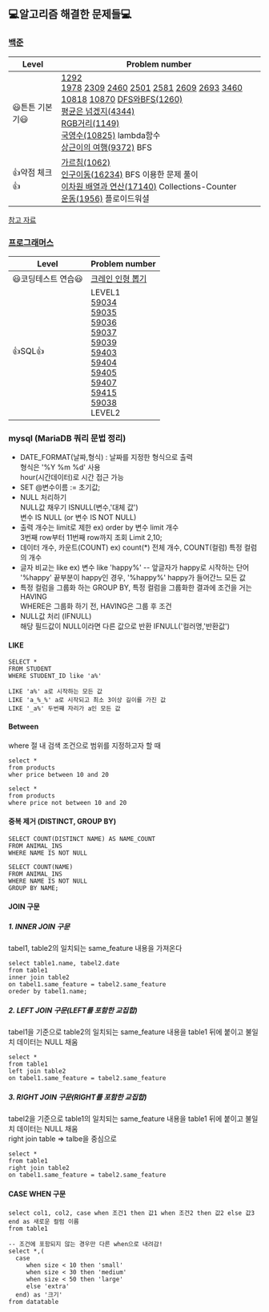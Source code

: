 ## 💻알고리즘 해결한 문제들💻  
### **[백준](https://www.acmicpc.net/)**

| Level       | Problem number                                                                                                                                                                  |
| ---------- | ------------------------------------------------------------------------------------------------------------------------------------------------------------------------- |
| 😃튼튼 기본기😃 | [1292](BOJ/1292.py)<br>[1978](BOJ/1978.py) [2309](BOJ/2309.py) [2460](BOJ/2460.py) [2501](BOJ/2501.py) [2581](BOJ/2581.py) [2609](BOJ/2609.py) [2693](BOJ/2693.py) [3460](BOJ/3460.py) [10818](BOJ/10818.py) [10870](BOJ/10870.py)  [DFS와BFS(1260)](BOJ/1260.py)<br>[평균은 넘겠지(4344)](BOJ/4344.py) <br>[RGB거리(1149)](BOJ/1149.py)<br>[국영수(10825)](https://www.acmicpc.net/problem/10825) lambda함수<br>[상근이의 여행(9372)](BOJ/9372.py) BFS                                                |
| 👍약점 체크👍 | [가르침(1062)](BOJ/1062.py)<br> [인구이동(16234)](BOJ/16234.py) BFS 이용한 문제 풀이<br> [이차원 배열과 연산(17140)](BOJ/17140.py) Collections-Counter <br> [운동(1956)](BOJ/1956.py) 플로이드워셜   |

[참고 자료](https://covenant.tistory.com/224)

### **[프로그래머스](https://programmers.co.kr/)**

| Level       | Problem number                                                                                                                                                                  |
| ---------- | ------------------------------------------------------------------------------------------------------------------------------------------------------------------------- |
| 😃코딩테스트 연습😃 | [크레인 인형 뽑기](PRO/64061.py)                     |
| 👍SQL👍 | LEVEL1 <br>[59034](PRO/59034.sql)<br>[59035](PRO/59035.sql)<br>[59036](PRO/59036.sql)<br>[59037](PRO/59037.sql)<br>[59039](PRO/59039.sql)<br>[59403](PRO/59403.sql)<br>[59404](PRO/59404.sql)<br>[59405](PRO/59405.sql)<br>[59407](PRO/59407.sql)<br>[59415](PRO/59415.sql)<br>[59038](PRO/59038.sql)<br> LEVEL2 <br>|



### mysql (MariaDB 쿼리 문법 정리)
+ DATE_FORMAT(날짜,형식) : 날짜를 지정한 형식으로 출력 <br> 형식은 '%Y %m %d' 사용 <br> hour(시간데이터)로 시간 접근 가능
+ SET @변수이름 := 초기값;
+ NULL 처리하기 <br> NULL값 채우기 ISNULL(변수,'대체 값') <br> 변수 IS NULL (or 변수 IS NOT NULL)
+ 출력 개수는 limit로 제한 ex) order by 변수 limit 개수 <br> 3번째 row부터 11번째 row까지 조회 Limit 2,10;
+ 데이터 개수, 카운트(COUNT) ex) count(*) 전체 개수, COUNT(컬럼) 특정 컬럼의 개수
+ 글자 비교는 like ex) 변수 like 'happy%' -- 앞글자가 happy로 시작하는 단어 <br> '%happy' 끝부분이 happy인 경우, '%happy%' happy가 들어간느 모든 값
+ 특정 컬럼을 그룹화 하는 GROUP BY, 특정 컬럼을 그룹화한 결과에 조건을 거는 HAVING <br> WHERE은 그룹화 하기 전, HAVING은 그룹 후 조건
+ NULL값 처리 (IFNULL) <br> 해당 필드값이 NULL이라면 다른 값으로 반환 IFNULL('컬러명,'반환값')

#### LIKE 
    
    SELECT *
    FROM STUDENT
    WHERE STUDENT_ID like 'a%'
    
    LIKE 'a%' a로 시작하는 모든 값
    LIKE 'a_%_%' a로 시작되고 최소 3이상 길이를 가진 값
    LIKE '_a%' 두번쨰 자리가 a인 모든 값
    
#### Between
  where 절 내 검색 조건으로 범위를 지정하고자 할 때
  
    select *
    from products
    wher price between 10 and 20
    
    select *
    from products
    where price not between 10 and 20

#### 중복 제거 (DISTINCT, GROUP BY)

    SELECT COUNT(DISTINCT NAME) AS NAME_COUNT 
    FROM ANIMAL_INS 
    WHERE NAME IS NOT NULL
    
    SELECT COUNT(NAME) 
    FROM ANIMAL_INS
    WHERE NAME IS NOT NULL
    GROUP BY NAME;

#### JOIN 구문
  
  ##### 1. INNER JOIN 구문
  tabel1, table2의 일치되는 same_feature 내용을 가져온다
  
    select table1.name, tabel2.date
    from table1
    inner join table2
    on tabel1.same_feature = tabel2.same_feature
    oreder by tabel1.name;
    
      
 ##### 2. LEFT JOIN 구문(LEFT를 포함한 교집합)
 tabel1을 기준으로 table2의 일치되는 same_feature 내용을 table1 뒤에 붙이고 불일치 데이터는 NULL 채움
  
    select *
    from table1
    left join table2
    on tabel1.same_feature = tabel2.same_feature
    
  ##### 3. RIGHT JOIN 구문(RIGHT를 포함한 교집합)
 tabel2을 기준으로 table1의 일치되는 same_feature 내용을 table1 뒤에 붙이고 불일치 데이터는 NULL 채움<br>
 right join table => talbe을 중심으로 
  
    select *
    from table1
    right join table2
    on tabel1.same_feature = tabel2.same_feature
    
#### CASE WHEN 구문  

    select col1, col2, case when 조건1 then 값1 when 조건2 then 값2 else 값3 end as 새로운 컬럼 이름
    from table1
    
    -- 조건에 포함되지 않는 경우만 다른 when으로 내려감! 
    select *,(
      case
         when size < 10 then 'small'
         when size < 30 then 'medium'
         when size < 50 then 'large'
         else 'extra'
      end) as '크기'
    from datatable
   
   
   


